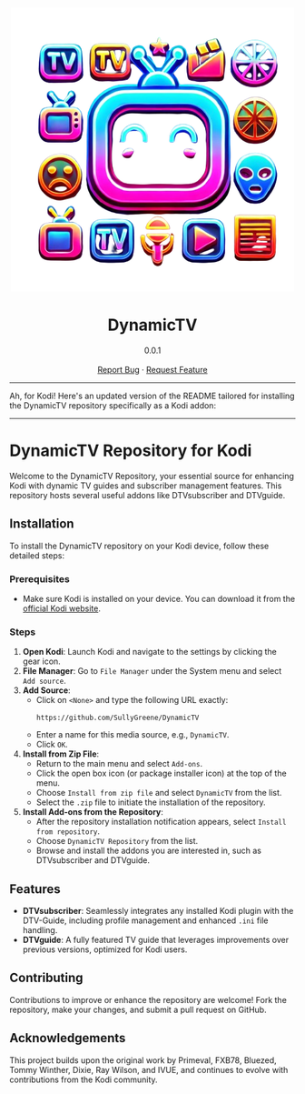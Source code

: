 
<p align="center">
  <img src="https://raw.githubusercontent.com/SullyGreene/DynamicTV/main/icon_01.png" 
  alt="Logo" width="500" style="max-width:100%;height:auto;">
</p>

<h1 align="center">DynamicTV</h1>

<p align="center">
  0.0.1<br>
  <br>
  <a href="https://github.com/SullyGreene/DynamicTV/issues">Report Bug</a>
  ·
  <a href="https://github.com/SullyGreene/DynamicTV/issues">Request Feature</a>
</p>


---

Ah, for Kodi! Here's an updated version of the README tailored for installing the DynamicTV repository specifically as a Kodi addon:

---

# DynamicTV Repository for Kodi

Welcome to the DynamicTV Repository, your essential source for enhancing Kodi with dynamic TV guides and subscriber management features. This repository hosts several useful addons like DTVsubscriber and DTVguide.

## Installation

To install the DynamicTV repository on your Kodi device, follow these detailed steps:

### Prerequisites
- Make sure Kodi is installed on your device. You can download it from the [official Kodi website](https://kodi.tv/download).

### Steps
1. **Open Kodi**: Launch Kodi and navigate to the settings by clicking the gear icon.
2. **File Manager**: Go to `File Manager` under the System menu and select `Add source`.
3. **Add Source**:
   - Click on `<None>` and type the following URL exactly: 
     ```
     https://github.com/SullyGreene/DynamicTV
     ```
   - Enter a name for this media source, e.g., `DynamicTV`.
   - Click `OK`.
4. **Install from Zip File**:
   - Return to the main menu and select `Add-ons`.
   - Click the open box icon (or package installer icon) at the top of the menu.
   - Choose `Install from zip file` and select `DynamicTV` from the list.
   - Select the `.zip` file to initiate the installation of the repository.
5. **Install Add-ons from the Repository**:
   - After the repository installation notification appears, select `Install from repository`.
   - Choose `DynamicTV Repository` from the list.
   - Browse and install the addons you are interested in, such as DTVsubscriber and DTVguide.

## Features

- **DTVsubscriber**: Seamlessly integrates any installed Kodi plugin with the DTV-Guide, including profile management and enhanced `.ini` file handling.
- **DTVguide**: A fully featured TV guide that leverages improvements over previous versions, optimized for Kodi users.

## Contributing

Contributions to improve or enhance the repository are welcome! Fork the repository, make your changes, and submit a pull request on GitHub.

## Acknowledgements

This project builds upon the original work by Primeval, FXB78, Bluezed, Tommy Winther, Dixie, Ray Wilson, and IVUE, and continues to evolve with contributions from the Kodi community.

